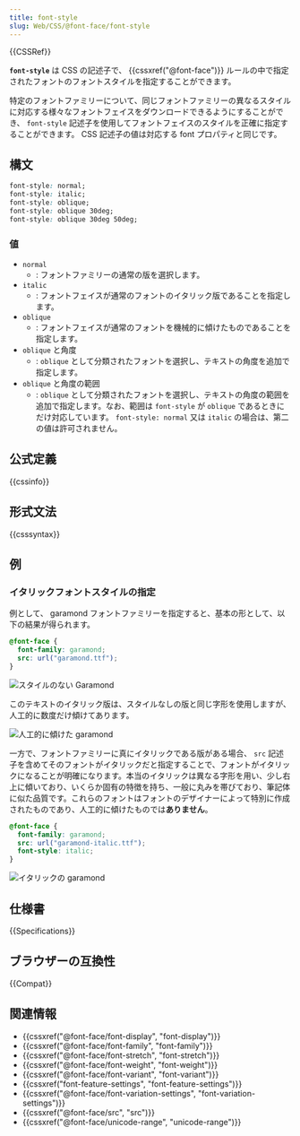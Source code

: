 ```yaml
---
title: font-style
slug: Web/CSS/@font-face/font-style
---
```


{{CSSRef}}

**`font-style`** は CSS の記述子で、 {{cssxref("@font-face")}} ルールの中で指定されたフォントのフォントスタイルを指定することができます。

特定のフォントファミリーについて、同じフォントファミリーの異なるスタイルに対応する様々なフォントフェイスをダウンロードできるようにすることができ、 `font-style` 記述子を使用してフォントフェイスのスタイルを正確に指定することができます。 CSS 記述子の値は対応する font プロパティと同じです。

## 構文

```css
font-style: normal;
font-style: italic;
font-style: oblique;
font-style: oblique 30deg;
font-style: oblique 30deg 50deg;
```

### 値

- `normal`
  - : フォントファミリーの通常の版を選択します。
- `italic`
  - : フォントフェイスが通常のフォントのイタリック版であることを指定します。
- `oblique`
  - : フォントフェイスが通常のフォントを機械的に傾けたものであることを指定します。
- `oblique` と角度
  - : `oblique` として分類されたフォントを選択し、テキストの角度を追加で指定します。
- `oblique` と角度の範囲
  - : `oblique` として分類されたフォントを選択し、テキストの角度の範囲を追加で指定します。なお、範囲は `font-style` が `oblique` であるときにだけ対応しています。 `font-style: normal` 又は `italic` の場合は、第二の値は許可されません。

## 公式定義

{{cssinfo}}

## 形式文法

{{csssyntax}}

## 例

### イタリックフォントスタイルの指定

例として、 garamond フォントファミリーを指定すると、基本の形として、以下の結果が得られます。

```css
@font-face {
  font-family: garamond;
  src: url("garamond.ttf");
}
```

![スタイルのない Garamond](garamondunstyled.jpg)

このテキストのイタリック版は、スタイルなしの版と同じ字形を使用しますが、人工的に数度だけ傾けてあります。

![人工的に傾けた garamond](garamondartificialstyle.jpg)

一方で、フォントファミリーに真にイタリックである版がある場合、 `src` 記述子を含めてそのフォントがイタリックだと指定することで、フォントがイタリックになることが明確になります。本当のイタリックは異なる字形を用い、少し右上に傾いており、いくらか固有の特徴を持ち、一般に丸みを帯びており、筆記体に似た品質です。これらのフォントはフォントのデザイナーによって特別に作成されたものであり、人工的に傾けたものでは**ありません**。

```css
@font-face {
  font-family: garamond;
  src: url("garamond-italic.ttf");
  font-style: italic;
}
```

![イタリックの garamond](garamonditalic.jpg)

## 仕様書

{{Specifications}}

## ブラウザーの互換性

{{Compat}}

## 関連情報

- {{cssxref("@font-face/font-display", "font-display")}}
- {{cssxref("@font-face/font-family", "font-family")}}
- {{cssxref("@font-face/font-stretch", "font-stretch")}}
- {{cssxref("@font-face/font-weight", "font-weight")}}
- {{cssxref("@font-face/font-variant", "font-variant")}}
- {{cssxref("font-feature-settings", "font-feature-settings")}}
- {{cssxref("@font-face/font-variation-settings", "font-variation-settings")}}
- {{cssxref("@font-face/src", "src")}}
- {{cssxref("@font-face/unicode-range", "unicode-range")}}
